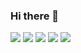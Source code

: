 ### Hi there 👋

![](http://github-profile-summary-cards.vercel.app/api/cards/profile-details?username=siropaca&theme=solarized)
![](http://github-profile-summary-cards.vercel.app/api/cards/repos-per-language?username=siropaca&theme=solarized)
![](http://github-profile-summary-cards.vercel.app/api/cards/most-commit-language?username=siropaca&theme=solarized)
![](http://github-profile-summary-cards.vercel.app/api/cards/stats?username=siropaca&theme=solarized)
![](http://github-profile-summary-cards.vercel.app/api/cards/productive-time?username=siropaca&theme=solarized&utcOffset=9)

<!--START_SECTION:lapras-card-->
<!--END_SECTION:lapras-card-->

<!--
**siropaca/siropaca** is a ✨ _special_ ✨ repository because its `README.md` (this file) appears on your GitHub profile.

Here are some ideas to get you started:

- 🔭 I’m currently working on ...
- 🌱 I’m currently learning ...
- 👯 I’m looking to collaborate on ...
- 🤔 I’m looking for help with ...
- 💬 Ask me about ...
- 📫 How to reach me: ...
- 😄 Pronouns: ...
- ⚡ Fun fact: ...
-->
